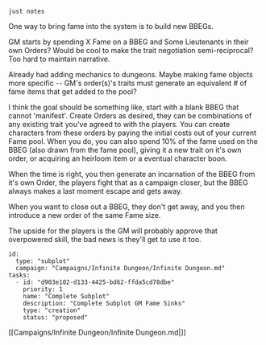 ```ad-note

just notes

```

One way to bring fame into the system is to build new BBEGs.

GM starts by spending X Fame on a BBEG and Some Lieutenants in their own Orders? Would be cool to make the trait negotiation semi-reciprocal? Too hard to maintain narrative.

Already had adding mechanics to dungeons. Maybe making fame objects more specific -- GM's order(s)'s traits must generate an equivalent # of fame items that get added to the pool?

I think the goal should be something like, start with a blank BBEG that cannot 'manifest'. Create Orders as desired, they can be combinations of any existing trait you've agreed to with the players. You can create characters from these orders by paying the initial costs out of your current Fame pool. When you do, you can also spend 10% of the fame used on the BBEG (also drawn from the fame pool), giving it a new trait on it's own order, or acquiring an heirloom item or a eventual character boon.

When the time is right, you then generate an incarnation of the BBEG from it's own Order, the players fight that as a campaign closer, but the BBEG always makes a last moment escape and gets away.

When you want to close out a BBEG, they don't get away, and you then introduce a new order of the same Fame size.

The upside for the players is the GM will probably approve that overpowered skill, the bad news is they'll get to use it too.



```RpgManager4
id: 
  type: "subplot"
  campaign: "Campaigns/Infinite Dungeon/Infinite Dungeon.md"
tasks: 
  - id: "d903e102-d133-4425-bd62-ffda5cd78dbe"
    priority: 1
    name: "Complete Subplot"
    description: "Complete Subplot GM Fame Sinks"
    type: "creation"
    status: "proposed"
```

[[Campaigns/Infinite Dungeon/Infinite Dungeon.md|]]